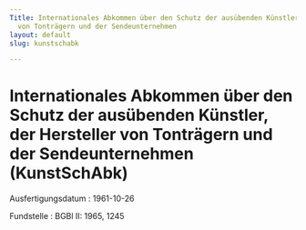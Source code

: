 ```yaml
---
Title: Internationales Abkommen über den Schutz der ausübenden Künstler, der Hersteller
  von Tonträgern und der Sendeunternehmen
layout: default
slug: kunstschabk

---
```


# Internationales Abkommen über den Schutz der ausübenden Künstler, der Hersteller von Tonträgern und der Sendeunternehmen (KunstSchAbk)

Ausfertigungsdatum
:   1961-10-26

Fundstelle
:   BGBl II: 1965, 1245


